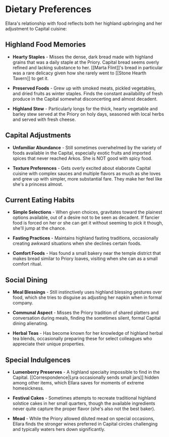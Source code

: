 # Dietary Preferences

Ellara's relationship with food reflects both her highland upbringing and her adjustment to Capital cuisine:

## Highland Food Memories

- **Hearty Staples** - Misses the dense, dark bread made with highland grains that was a daily staple at the Priory. Capital bread seems overly refined and lacking substance to her. [[Marta Flint]]'s bread in particular was a rare delicacy given how she rarely went to [[Stone Hearth Tavern]] to get it.

- **Preserved Foods** - Grew up with smoked meats, pickled vegetables, and dried fruits as winter staples. Finds the constant availability of fresh produce in the Capital somewhat disconcerting and almost decadent.

- **Highland Stew** - Particularly longs for the thick, hearty vegetable and barley stew served at the Priory on holy days, seasoned with local herbs and served with fresh cheese.

## Capital Adjustments

- **Unfamiliar Abundance** - Still sometimes overwhelmed by the variety of foods available in the Capital, especially exotic fruits and imported spices that never reached Arkos. She is NOT good with spicy food.

- **Texture Preferences** - Gets overly excited about elaborate Capital cuisine with complex sauces and multiple flavors as much as she loves and grew up with simpler, more substantial fare. They make her feel like she's a princess almost. 

## Current Eating Habits

- **Simple Selections** - When given choices, gravitates toward the plainest options available, out of a desire not to be seen as decadent. If fancier food is forced on her or she can get it without seeming to pick it though, she'll jump at the chance.

- **Fasting Practices** - Maintains highland fasting traditions, occasionally creating awkward situations when she declines certain foods.

- **Comfort Foods** - Has found a small bakery near the temple district that makes bread similar to Priory loaves, visiting when she can as a small comfort ritual.

## Social Dining

- **Meal Blessings** - Still instinctively uses highland blessing gestures over food, which she tries to disguise as adjusting her napkin when in formal company.

- **Communal Aspect** - Misses the Priory tradition of shared platters and conversation during meals, finding the sometimes silent, formal Capital dining alienating.

- **Herbal Teas** - Has become known for her knowledge of highland herbal tea blends, occasionally preparing these for select colleagues who appreciate their unique properties.

## Special Indulgences

- **Lumenberry Preserves** - A highland specialty impossible to find in the Capital. [[Correspondence|Lyra occasionally sends small jars]] hidden among other items, which Ellara saves for moments of extreme homesickness.

- **Festival Cakes** - Sometimes attempts to recreate traditional highland solstice cakes in her small quarters, though the available ingredients never quite capture the proper flavor (she's also not the best baker). 

- **Mead** - While the Priory allowed diluted mead on special occasions, Ellara finds the stronger wines preferred in Capital circles challenging and typically waters hers down significantly.